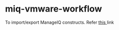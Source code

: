 # miq-vmware-workflow

To import/export ManageIQ constructs. Refer <a href="https://github.com/rhtconsulting/cfme-rhconsulting-scripts"> this </a> link
